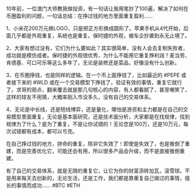 10年前，一位澳门大师教我做投资，有一句话让我用笔抄了100遍，解决了如何在币圈盈利的问题，一句话总结：在挣过钱的地方里面重复盈利……

1、小米花200万元换LOGO，只是把正方形换成圆形了。苹果手机从4代开始，后面几乎都是外观重复，系统也是重复。保时捷的外观，被车企抄袭到永无止境了。

2、大家有想过没有，它们为什么要如此？其实很简单，没有人会去复制失败者，成功就是模仿成者。保时捷的外观很优秀，为什么不能用它重复挣利润？麦当劳、肯德基、可口可乐等这么多年了，无论是装修还是菜品，好像没有什么创新。

3、在币圈挣钱，也是同样的逻辑。在一个币上面挣钱了，比如最近的 #PEPE 或者接下来的 #WLD 或在一个交易模型下挣钱了，验证有效的事情，重复它就行了。求哥的观点，翻来覆去就是那几句核心的内容，有人都看腻了，甚至嘲笑了，这样的球友不用猜，大概率刚入市没多久，没有自己的交易体系。

4、无论是中长线，还是短线博弈，还是量化，哪怕是游资和主力都是在自己的交易模型里面重复，无论是基本面研究，还是技术面分析，大家都是在找规律，找到规律为了什么？是为了重复，不是让你试错的！无论您是100万，还是10万元，每次试错都有成本，都可以亏完。

在自己挣过钱的地方，拼命的重复，除非它失效了！即使是失效了，也是推倒了重建，而是完善优化它，可能还会有用，所以很多产品会升级，而不是直接推倒重建。

有了自己的交易体系，就是无限的重复它，让它为你的财富添砖加瓦，滚雪球。不是用来每天去创新的，无论生活，还是工作，我们都是靠重复自己做过的事情，擅长的事情而成功…… #BTC #ETH
